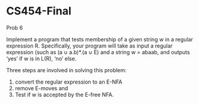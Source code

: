 # CS454-Final
Prob 6

Implement a program that tests membership of a given string w in a regular expression R.
Specifically, your program will take as input a regular expression (such as (a ∪ a.b)*.(a ∪ E) and a
string w = abaab, and outputs ‘yes’ if w is in L(R), ‘no’ else. 

Three steps are involved in solving this problem: 
1) convert the regular expression to an E-NFA 
2) remove E-moves and 
3) Test if w is accepted by the E-free NFA.
